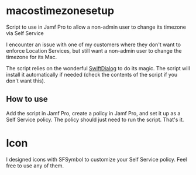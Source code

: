 # macostimezonesetup

Script to use in Jamf Pro to allow a non-admin user to change its timezone via Self Service

I encounter an issue with one of my customers where they don't want to enforce Location Services, but still want a non-admin user to change the timezone for its Mac.

The script relies on the wonderful [SwiftDialog](https://github.com/swiftDialog) to do its magic. The script will install it automatically if needed (check the contents of the script if you don't want this).

## How to use

Add the script in Jamf Pro, create a policy in Jamf Pro, and set it up as a Self Service policy. The policy should just need to run the script. That's it.

# Icon

I designed icons with SFSymbol to customize your Self Service policy. Feel free to use any of them.

